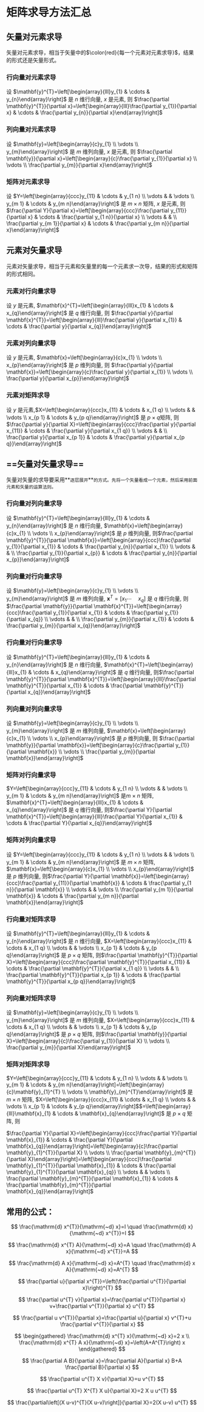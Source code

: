 # 矩阵求导方法汇总

## 矢量对元素求导

矢量对元素求导，相当于矢量中的$\color{red}{每一个元素对元素求导}$，结果的形式还是矢量形式。

### 行向量对元素求导

设 $\mathbf{y}^{T}=\left[\begin{array}{lll}y_{1} & \cdots & y_{n}\end{array}\right]$ 是 $n$ 维行向量, $x$ 是元素, 则 $\frac{\partial \mathbf{y}^{T}}{\partial x}=\left[\begin{array}{lll}\frac{\partial y_{1}}{\partial x} & \cdots & \frac{\partial y_{n}}{\partial x}\end{array}\right]$

### 列向量对元素求导

设 $\mathbf{y}=\left[\begin{array}{c}y_{1} \\ \vdots \\ y_{m}\end{array}\right]$ 是 $m$ 维列向量, $x$ 是元素, 则 $\frac{\partial \mathbf{y}}{\partial x}=\left[\begin{array}{c}\frac{\partial y_{1}}{\partial x} \\ \vdots \\ \frac{\partial y_{m}}{\partial x}\end{array}\right]$

### 矩阵对元素求导

设 $Y=\left[\begin{array}{ccc}y_{11} & \cdots & y_{1 n} \\ \vdots & & \vdots \\ y_{m 1} & \cdots & y_{m n}\end{array}\right]$ 是 $m \times n$ 矩阵, $x$ 是元素, 则$\frac{\partial Y}{\partial x}=\left[\begin{array}{ccc}\frac{\partial y_{11}}{\partial x} & \cdots & \frac{\partial y_{1 n}}{\partial x} \\ \vdots & & \\ \frac{\partial y_{m 1}}{\partial x} & \cdots & \frac{\partial y_{m n}}{\partial x}\end{array}\right]$

## 元素对矢量求导

元素对矢量求导，相当于元素和矢量里的每一个元素求一次导，结果的形式和矩阵的形式相同。

### 元素对行向量求导

设 $y$ 是元素, $\mathbf{x}^{T}=\left[\begin{array}{lll}x_{1} & \cdots & x_{q}\end{array}\right]$ 是 $q$ 维行向量, 则 $\frac{\partial y}{\partial \mathbf{x}^{T}}=\left[\begin{array}{lll}\frac{\partial y}{\partial x_{1}} & \cdots & \frac{\partial y}{\partial x_{q}}\end{array}\right]$

### 元素对列向量求导

设 $y$ 是元素, $\mathbf{x}=\left[\begin{array}{c}x_{1} \\ \vdots \\ x_{p}\end{array}\right]$ 是 $p$ 维列向量, 则 $\frac{\partial y}{\partial \mathbf{x}}=\left[\begin{array}{c}\frac{\partial y}{\partial x_{1}} \\ \vdots \\ \frac{\partial y}{\partial x_{p}}\end{array}\right]$

### 元素对矩阵求导

设 $y$ 是元素,$X=\left[\begin{array}{ccc}x_{11} & \cdots & x_{1 q} \\ \vdots & & \vdots \\ x_{p 1} & \cdots & y_{p q}\end{array}\right]$ 是 $p \times q$矩阵, 则$\frac{\partial y}{\partial X}=\left[\begin{array}{ccc}\frac{\partial y}{\partial x_{11}} & \cdots & \frac{\partial y}{\partial x_{1 q}} \\ \vdots & & \\ \frac{\partial y}{\partial x_{p 1}} & \cdots & \frac{\partial y}{\partial x_{p q}}\end{array}\right]$

## ==矢量对矢量求导==

矢量对矢量的求导要采用**`逐层展开`**`的方式。先将一个矢量看成一个元素，然后采用前面元素和矢量的运算法则。`

### 行向量对列向量求导
设 $\mathbf{y}^{T}=\left[\begin{array}{lll}y_{1} & \cdots & y_{n}\end{array}\right]$ 是 $n$ 维行向量, $\mathbf{x}=\left[\begin{array}{c}x_{1} \\ \vdots \\ x_{p}\end{array}\right]$ 是 $p$ 维列向量, 则$\frac{\partial \mathbf{y}^{T}}{\partial \mathbf{x}}=\left[\begin{array}{ccc}\frac{\partial y_{1}}{\partial x_{1}} & \cdots & \frac{\partial y_{n}}{\partial x_{1}} \\ \vdots & & \\ \frac{\partial y_{1}}{\partial x_{p}} & \cdots & \frac{\partial y_{n}}{\partial x_{p}}\end{array}\right]$

### 列向量对行向量求导

设 $\mathbf{y}=\left[\begin{array}{c}y_{1} \\ \vdots \\ y_{m}\end{array}\right]$ 是 $m$ 维列向量, $\mathbf{x}^{T}=\left[x_{1}\cdots \quad x_{q}\right]$ 是 $q$ 维行向量, 则$\frac{\partial \mathbf{y}}{\partial \mathbf{x}^{T}}=\left[\begin{array}{ccc}\frac{\partial y_{1}}{\partial x_{1}} & \cdots & \frac{\partial y_{1}}{\partial x_{q}} \\ \vdots & & \\ \frac{\partial y_{m}}{\partial x_{1}} & \cdots & \frac{\partial y_{m}}{\partial x_{q}}\end{array}\right]$

### 行向量对行向量求导

设 $\mathbf{y}^{T}=\left[\begin{array}{lll}y_{1} & \cdots & y_{n}\end{array}\right]$ 是 $n$ 维行向量, $\mathbf{x}^{T}=\left[\begin{array}{lll}x_{1} & \cdots & x_{q}\end{array}\right]$ 是 $q$ 维行向量, 则$\frac{\partial \mathbf{y}^{T}}{\partial \mathbf{x}^{T}}=\left[\begin{array}{lll}\frac{\partial \mathbf{y}^{T}}{\partial x_{1}} & \cdots & \frac{\partial \mathbf{y}^{T}}{\partial x_{q}}\end{array}\right]$

### 列向量对列向量求导

设 $\mathbf{y}=\left[\begin{array}{c}y_{1} \\ \vdots \\ y_{m}\end{array}\right]$ 是 $m$ 维列向量, $\mathbf{x}=\left[\begin{array}{c}x_{1} \\ \vdots \\ x_{p}\end{array}\right]$ 是 $p$ 维列向量, 则 $\frac{\partial \mathbf{y}}{\partial \mathbf{x}}=\left[\begin{array}{c}\frac{\partial y_{1}}{\partial \mathbf{x}} \\ \vdots \\ \frac{\partial y_{m}}{\partial \mathbf{x}}\end{array}\right]$

### 矩阵对行向量求导

$Y=\left[\begin{array}{ccc}y_{11} & \cdots & y_{1 n} \\ \vdots & & \vdots \\ y_{m 1} & \cdots & y_{m n}\end{array}\right]$ 是$m \times n$ 矩阵, $\mathbf{x}^{T}=\left[\begin{array}{lll}x_{1} & \cdots & x_{q}\end{array}\right]$ 是 $q$ 维行向量, 则$\frac{\partial Y}{\partial \mathbf{x}^{T}}=\left[\begin{array}{lll}\frac{\partial Y}{\partial x_{1}} & \cdots & \frac{\partial Y}{\partial x_{q}}\end{array}\right]$

### 矩阵对列向量求导

设 $Y=\left[\begin{array}{ccc}y_{11} & \cdots & y_{1 n} \\ \vdots & & \vdots \\ y_{m 1} & \cdots & y_{m n}\end{array}\right]$ 是 $m \times n$ 矩阵, $\mathbf{x}=\left[\begin{array}{c}x_{1} \\ \vdots \\ x_{p}\end{array}\right]$ 是 $p$ 维列向量, 则$\frac{\partial Y}{\partial \mathbf{x}}=\left[\begin{array}{ccc}\frac{\partial y_{11}}{\partial \mathbf{x}} & \cdots & \frac{\partial y_{1 n}}{\partial \mathbf{x}} \\ \vdots & & \vdots \\ \frac{\partial y_{m 1}}{\partial \mathbf{x}} & \cdots & \frac{\partial y_{m n}}{\partial \mathbf{x}}\end{array}\right]$

### 行向量对矩阵求导

设 $\mathbf{y}^{T}=\left[\begin{array}{lll}y_{1} & \cdots & y_{n}\end{array}\right]$ 是 $n$ 维行向量, $X=\left[\begin{array}{ccc}x_{11} & \cdots & x_{1 q} \\ \vdots & & \vdots \\ x_{p 1} & \cdots & y_{p q}\end{array}\right]$ 是 $p \times q$ 矩阵, 则$\frac{\partial \mathbf{y}^{T}}{\partial X}=\left[\begin{array}{ccc}\frac{\partial \mathbf{y}^{T}}{\partial x_{11}} & \cdots & \frac{\partial \mathbf{y}^{T}}{\partial x_{1 q}} \\ \vdots & & \\ \frac{\partial \mathbf{y}^{T}}{\partial x_{p 1}} & \cdots & \frac{\partial \mathbf{y}^{T}}{\partial x_{p q}}\end{array}\right]$

### 列向量对矩阵求导

设 $\mathbf{y}=\left[\begin{array}{c}y_{1} \\ \vdots \\ y_{m}\end{array}\right]$ 是 $m$ 维列向量, $X=\left[\begin{array}{ccc}x_{11} & \cdots & x_{1 q} \\ \vdots & & \vdots \\ x_{p 1} & \cdots & y_{p q}\end{array}\right]$ 是 $p \times q$ 矩阵, 则$\frac{\partial \mathbf{y}}{\partial X}=\left[\begin{array}{c}\frac{\partial y_{1}}{\partial X} \\ \vdots \\ \frac{\partial y_{m}}{\partial X}\end{array}\right]$

### 矩阵对矩阵求导

$Y=\left[\begin{array}{ccc}y_{11} & \cdots & y_{1 n} \\ \vdots & & \vdots \\ y_{m 1} & \cdots & y_{m n}\end{array}\right]=\left[\begin{array}{c}\mathbf{y}_{1}^{T} \\ \vdots \\ \mathbf{y}_{m}^{T}\end{array}\right]$ 是 $m \times n$ 矩阵, $X=\left[\begin{array}{ccc}x_{11} & \cdots & x_{1 q} \\ \vdots & & \vdots \\ x_{p 1} & \cdots & y_{p q}\end{array}\right]$$=\left[\begin{array}{lll}\mathbf{x}_{1} & \cdots & \mathbf{x}_{q}\end{array}\right]$ 是 $p \times q$ 矩阵, 则

$\frac{\partial Y}{\partial X}=\left[\begin{array}{ccc}\frac{\partial Y}{\partial \mathbf{x}_{1}} & \cdots & \frac{\partial Y}{\partial \mathbf{x}_{q}}\end{array}\right]=\left[\begin{array}{c}\frac{\partial \mathbf{y}_{1}^{T}}{\partial X} \\ \vdots \\ \frac{\partial \mathbf{y}_{m}^{T}}{\partial X}\end{array}\right]=\left[\begin{array}{ccc}\frac{\partial \mathbf{y}_{1}^{T}}{\partial \mathbf{x}_{1}} & \cdots & \frac{\partial \mathbf{y}_{1}^{T}}{\partial \mathbf{x}_{q}} \\ \vdots & & \vdots \\ \frac{\partial \mathbf{y}_{m}^{T}}{\partial \mathbf{x}_{1}} & \cdots & \frac{\partial \mathbf{y}_{m}^{T}}{\partial \mathbf{x}_{q}}\end{array}\right]$

## 常用的公式：

$$
\frac{\mathrm{d} x^{T}}{\mathrm{~d} x}=I \quad \frac{\mathrm{d} x}{\mathrm{~d} x^{T}}=I
$$

$$
\frac{\mathrm{d} x^{T} A}{\mathrm{~d} x}=A \quad \frac{\mathrm{d} A x}{\mathrm{~d} x^{T}}=A
$$

$$
\frac{\mathrm{d} A x}{\mathrm{~d} x}=A^{T} \quad \frac{\mathrm{d} x A}{\mathrm{~d} x}=A^{T}
$$

$$
\frac{\partial u}{\partial x^{T}}=\left(\frac{\partial u^{T}}{\partial x}\right)^{T}
$$

$$
\frac{\partial u^{T} v}{\partial x}=\frac{\partial u^{T}}{\partial x} v+\frac{\partial v^{T}}{\partial x} u^{T}
$$

$$
\frac{\partial u v^{T}}{\partial x}=\frac{\partial u}{\partial x} v^{T}+u \frac{\partial v^{T}}{\partial x}
$$

$$
\begin{gathered}
\frac{\mathrm{d} x^{T} x}{\mathrm{~d} x}=2 x \\
\frac{\mathrm{d} x^{T} A x}{\mathrm{~d} x}=\left(A+A^{T}\right) x
\end{gathered}
$$

$$
\frac{\partial A B}{\partial x}=\frac{\partial A}{\partial x} B+A \frac{\partial B}{\partial x}
$$

$$
\frac{\partial u^{T} X v}{\partial X}=u v^{T}
$$

$$
\frac{\partial u^{T} X^{T} X u}{\partial X}=2 X u u^{T}
$$

$$
\frac{\partial\left[(X u-v)^{T}(X u-v)\right]}{\partial X}=2(X u-v) u^{T}
$$